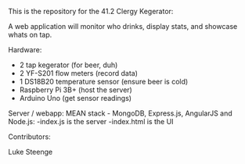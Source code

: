 This is the repository for the 41.2 Clergy Kegerator:

A web application will monitor who drinks, display stats, and showcase whats on tap.

Hardware:
- 2 tap kegerator (for beer, duh)
- 2 YF-S201 flow meters (record data)
- 1 DS18B20 temperature sensor (ensure beer is cold)
- Raspberry Pi 3B+ (host the server)
- Arduino Uno (get sensor readings)

Server / webapp:
MEAN stack - MongoDB, Express.js, AngularJS and Node.js:
-index.js is the server
-index.html is the UI



Contributors:

Luke Steenge